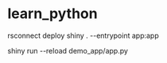 # learn_python
rsconnect deploy shiny . --entrypoint app:app      

shiny run --reload demo_app/app.py                 
